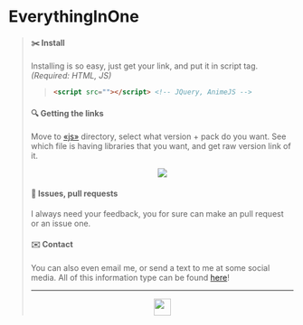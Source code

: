 # EverythingInOne
> #### ✂️ Install
> Installing is so easy, just get your link, and put it in script tag. *(Required: HTML, JS)*
> > ```html
> > <script src=""></script> <!-- JQuery, AnimeJS -->
> > ```
> #### 🔍 Getting the links
> Move to [«js»](https://github.com/zlures/everythinginone/tree/mai/js) directory, select what version + pack do you want. See which file is having libraries that you want, and get raw version link of it.
> <div align="center"><img src="https://github.com/zlures/everythinginone/blob/d8e178d63d82b3f6af0c3deb66228e2689199a4d/js/assets/E3EE1BC5-DC2C-40C4-8BF8-CE9D00AC2BFD.jpeg"></div>
>
> #### 📝 Issues, pull requests
> I always need your feedback, you for sure can make an pull request or an issue one.
> #### ✉️ Contact
> You can also even email me, or send a text to me at some social media. All of this information type can be found [here](https://github.com/zlures/everythinginone/blob/mai/CONTACT.md)!
> - - -
> <div align="center"><a href="https://github.com/zlures"><img height="30" width="30" src="https://github.com/zlures/everythinginone/blob/bb4aa4aaa29591f72579e408723f396e594cd8e2/js/assets/89F807EF-638B-4501-B7DE-DB8F7C9E2566.png"></a>
> </div>
